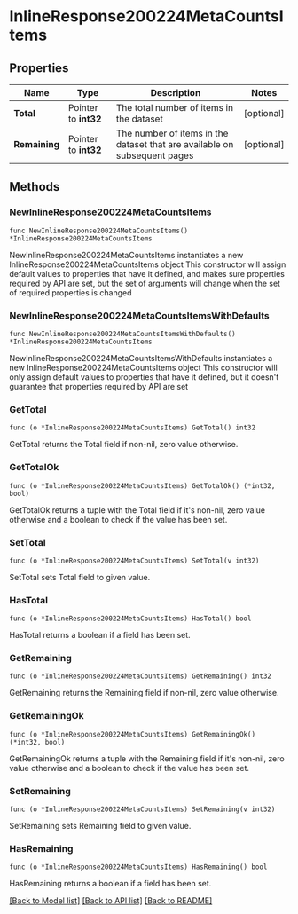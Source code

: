 # InlineResponse200224MetaCountsItems

## Properties

Name | Type | Description | Notes
------------ | ------------- | ------------- | -------------
**Total** | Pointer to **int32** | The total number of items in the dataset | [optional] 
**Remaining** | Pointer to **int32** | The number of items in the dataset that are available on subsequent pages | [optional] 

## Methods

### NewInlineResponse200224MetaCountsItems

`func NewInlineResponse200224MetaCountsItems() *InlineResponse200224MetaCountsItems`

NewInlineResponse200224MetaCountsItems instantiates a new InlineResponse200224MetaCountsItems object
This constructor will assign default values to properties that have it defined,
and makes sure properties required by API are set, but the set of arguments
will change when the set of required properties is changed

### NewInlineResponse200224MetaCountsItemsWithDefaults

`func NewInlineResponse200224MetaCountsItemsWithDefaults() *InlineResponse200224MetaCountsItems`

NewInlineResponse200224MetaCountsItemsWithDefaults instantiates a new InlineResponse200224MetaCountsItems object
This constructor will only assign default values to properties that have it defined,
but it doesn't guarantee that properties required by API are set

### GetTotal

`func (o *InlineResponse200224MetaCountsItems) GetTotal() int32`

GetTotal returns the Total field if non-nil, zero value otherwise.

### GetTotalOk

`func (o *InlineResponse200224MetaCountsItems) GetTotalOk() (*int32, bool)`

GetTotalOk returns a tuple with the Total field if it's non-nil, zero value otherwise
and a boolean to check if the value has been set.

### SetTotal

`func (o *InlineResponse200224MetaCountsItems) SetTotal(v int32)`

SetTotal sets Total field to given value.

### HasTotal

`func (o *InlineResponse200224MetaCountsItems) HasTotal() bool`

HasTotal returns a boolean if a field has been set.

### GetRemaining

`func (o *InlineResponse200224MetaCountsItems) GetRemaining() int32`

GetRemaining returns the Remaining field if non-nil, zero value otherwise.

### GetRemainingOk

`func (o *InlineResponse200224MetaCountsItems) GetRemainingOk() (*int32, bool)`

GetRemainingOk returns a tuple with the Remaining field if it's non-nil, zero value otherwise
and a boolean to check if the value has been set.

### SetRemaining

`func (o *InlineResponse200224MetaCountsItems) SetRemaining(v int32)`

SetRemaining sets Remaining field to given value.

### HasRemaining

`func (o *InlineResponse200224MetaCountsItems) HasRemaining() bool`

HasRemaining returns a boolean if a field has been set.


[[Back to Model list]](../README.md#documentation-for-models) [[Back to API list]](../README.md#documentation-for-api-endpoints) [[Back to README]](../README.md)


